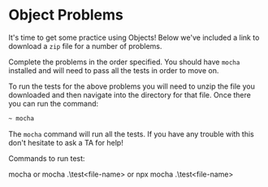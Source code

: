 # Object Problems

It's time to get some practice using Objects! Below we've included a link to
download a `zip` file for a number of problems.

Complete the problems in the order specified. You should have `mocha` installed
and will need to pass all the tests in order to move on.

To run the tests for the above problems you will need to unzip the file you
downloaded and then navigate into the directory for that file. Once there you
can run the command:

```sh
~ mocha
```

The `mocha` command will run all the tests. If you have any trouble with this
don't hesitate to ask a TA for help!

Commands to run test:

mocha
or
mocha .\test\<file-name>
or
npx mocha .\test\<file-name>

